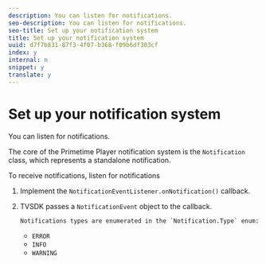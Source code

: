 ```yaml
---
description: You can listen for notifications.
seo-description: You can listen for notifications.
seo-title: Set up your notification system
title: Set up your notification system
uuid: d7f7b831-87f3-4f07-b368-f09b6df303cf
index: y
internal: n
snippet: y
translate: y
---
```


# Set up your notification system

You can listen for notifications.

The core of the Primetime Player notification system is the `Notification` class, which represents a standalone notification. 
<!-- No such thing as NotificationHistory in 2.X, I don't think. This whole topic is dubious at best.
<p>The <span class="codeph"> NotificationHistory</span> class provides a mechanism for accumulating notifications. It stores a log of notification (<span class="codeph"> NotificationHistoryItem</span>) objects that represents a collection of notifications. </p> -->
To receive notifications, listen for notifications

1. Implement the `NotificationEventListener.onNotification()` callback.
1. TVSDK passes a `NotificationEvent` object to the callback.

       Notifications types are enumerated in the `Notification.Type` enum:    
    * `ERROR`    
    * `INFO`    
    * `WARNING`    
    
    
    
